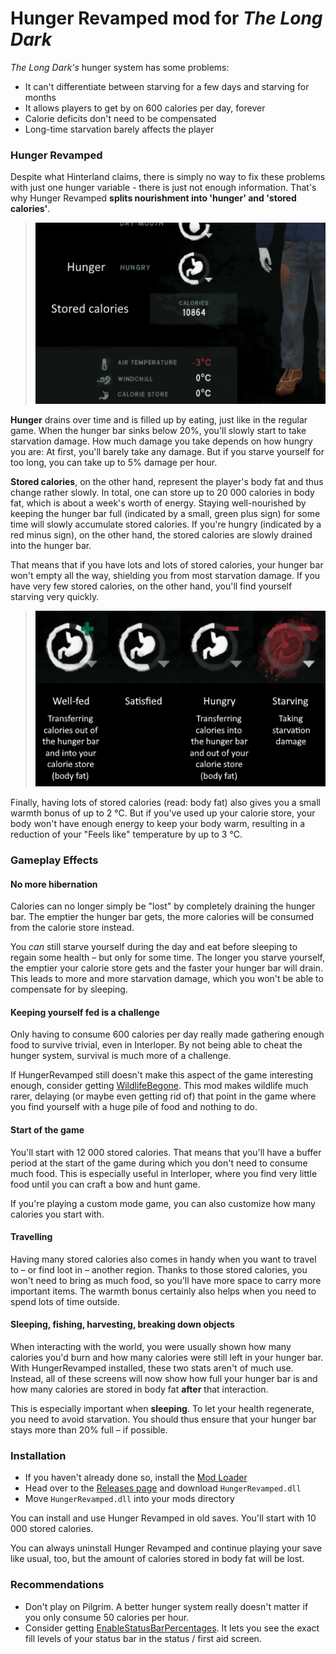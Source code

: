 # Hunger Revamped mod for *The Long Dark*

*The Long Dark's* hunger system has some problems:
- It can't differentiate between starving for a few days and starving for months
- It allows players to get by on 600 calories per day, forever
- Calorie deficits don't need to be compensated
- Long-time starvation barely affects the player

### Hunger Revamped

Despite what Hinterland claims, there is simply no way to fix these problems
with just one hunger variable - there is just not enough information.
That's why Hunger Revamped **splits nourishment into 'hunger' and 'stored calories'**.

> ![Hunger and stored calories](Images/hunger_and_stored_calories.png)

**Hunger** drains over time and is filled up by eating, just like in the regular game.
When the hunger bar sinks below 20%, you'll slowly start to take starvation damage.
How much damage you take depends on how hungry you are: At first, you'll barely take any damage.
But if you starve yourself for too long, you can take up to 5% damage per hour.

**Stored calories**, on the other hand, represent the player's body fat and thus change rather slowly.
In total, one can store up to 20 000 calories in body fat, which is about a week's worth of energy.
Staying well-nourished by keeping the hunger bar full (indicated by a small, green plus sign) for some time will slowly accumulate stored calories.
If you're hungry (indicated by a red minus sign), on the other hand, the stored calories are slowly drained into the hunger bar.

That means that if you have lots and lots of stored calories, your hunger bar won't empty all the way,
shielding you from most starvation damage. If you have very few stored calories,
on the other hand, you'll find yourself starving very quickly.

> ![Hunger bar fill levels](Images/hunger_bar_fill_levels.png)

Finally, having lots of stored calories (read: body fat) also gives you a small warmth bonus of up to 2 °C.
But if you've used up your calorie store, your body won't have enough energy to keep your body warm,
resulting in a reduction of your "Feels like" temperature by up to 3 °C.

### Gameplay Effects

#### No more hibernation

Calories can no longer simply be "lost" by completely draining the hunger bar.
The emptier the hunger bar gets, the more calories will be consumed from the calorie store instead.

You *can* still starve yourself during the day and eat before sleeping to regain
some health – but only for some time. The longer you starve yourself, the emptier
your calorie store gets and the faster your hunger bar will drain. This leads to
more and more starvation damage, which you won't be able to compensate for by sleeping.

#### Keeping yourself fed is a challenge

Only having to consume 600 calories per day really made gathering enough food to
survive trivial, even in Interloper. By not being able to cheat the hunger system,
survival is much more of a challenge.

If HungerRevamped still doesn't make this aspect of the game interesting enough,
consider getting [WildlifeBegone](https://github.com/zeobviouslyfakeacc/WildlifeBegone/releases).
This mod makes wildlife much rarer, delaying (or maybe even getting rid of) that point
in the game where you find yourself with a huge pile of food and nothing to do.

#### Start of the game

You'll start with 12 000 stored calories. That means that you'll have a buffer period at the start
of the game during which you don't need to consume much food. This is especially useful in Interloper,
where you find very little food until you can craft a bow and hunt game.

If you're playing a custom mode game, you can also customize how many calories you start with.

#### Travelling

Having many stored calories also comes in handy when you want to travel to – or find loot in – another region.
Thanks to those stored calories, you won't need to bring as much food, so you'll have more space to carry
more important items. The warmth bonus certainly also helps when you need to spend lots of time outside.

#### Sleeping, fishing, harvesting, breaking down objects

When interacting with the world, you were usually shown how many calories
you'd burn and how many calories were still left in your hunger bar.
With HungerRevamped installed, these two stats aren't of much use.
Instead, all of these screens will now show how full your hunger bar is
and how many calories are stored in body fat **after** that interaction.

This is especially important when **sleeping**. To let your health regenerate,
you need to avoid starvation. You should thus ensure that your hunger bar stays
more than 20% full – if possible.

### Installation

- If you haven't already done so, install the [Mod Loader](https://github.com/zeobviouslyfakeacc/ModLoaderInstaller)
- Head over to the [Releases page](https://github.com/zeobviouslyfakeacc/HungerRevamped/releases) and download `HungerRevamped.dll`
- Move `HungerRevamped.dll` into your mods directory

You can install and use Hunger Revamped in old saves. You'll start with 10 000 stored calories.

You can always uninstall Hunger Revamped and continue playing your save like usual, too,
but the amount of calories stored in body fat will be lost.

### Recommendations

- Don't play on Pilgrim. A better hunger system really doesn't matter if you only consume 50 calories per hour.
- Consider getting [EnableStatusBarPercentages](https://github.com/zeobviouslyfakeacc/EnableStatusBarPercentages/releases).
  It lets you see the exact fill levels of your status bar in the status / first aid screen.
